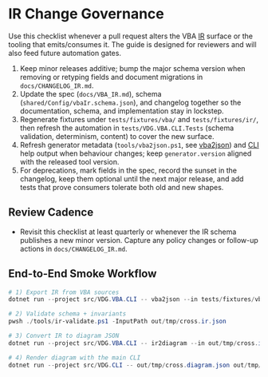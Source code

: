 # IR Change Governance

Use this checklist whenever a pull request alters the VBA [IR](docs/Glossary.md#ir) surface or the tooling that emits/consumes it. The guide is designed for reviewers and will also feed future automation gates.

1. Keep minor releases additive; bump the major schema version when removing or retyping fields and document migrations in `docs/CHANGELOG_IR.md`.
2. Update the spec (`docs/VBA_IR.md`), schema (`shared/Config/vbaIr.schema.json`), and changelog together so the documentation, schema, and implementation stay in lockstep.
3. Regenerate fixtures under `tests/fixtures/vba/` and `tests/fixtures/ir/`, then refresh the automation in `tests/VDG.VBA.CLI.Tests` (schema validation, determinism, content) to cover the new surface.
4. Refresh generator metadata (`tools/vba2json.ps1`, see [vba2json](docs/Glossary.md#vba2json)) and [CLI](docs/Glossary.md#cli) help output when behaviour changes; keep `generator.version` aligned with the released tool version.
5. For deprecations, mark fields in the spec, record the sunset in the changelog, keep them optional until the next major release, and add tests that prove consumers tolerate both old and new shapes.

## Review Cadence
- Revisit this checklist at least quarterly or whenever the IR schema publishes a new minor version. Capture any policy changes or follow-up actions in `docs/CHANGELOG_IR.md`.

## End-to-End Smoke Workflow

```powershell
# 1) Export IR from VBA sources
dotnet run --project src/VDG.VBA.CLI -- vba2json --in tests/fixtures/vba/cross_module_calls --out out/tmp/cross.ir.json

# 2) Validate schema + invariants
pwsh ./tools/ir-validate.ps1 -InputPath out/tmp/cross.ir.json

# 3) Convert IR to diagram JSON
dotnet run --project src/VDG.VBA.CLI -- ir2diagram --in out/tmp/cross.ir.json --out out/tmp/cross.diagram.json --mode callgraph

# 4) Render diagram with the main CLI
dotnet run --project src/VDG.CLI -- out/tmp/cross.diagram.json out/tmp/cross.vsdx
```
